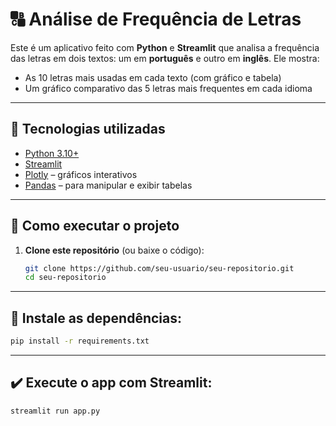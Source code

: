 # 🔠 Análise de Frequência de Letras

Este é um aplicativo feito com **Python** e **Streamlit** que analisa a frequência das letras em dois textos: um em **português** e outro em **inglês**. Ele mostra:

- As 10 letras mais usadas em cada texto (com gráfico e tabela)
- Um gráfico comparativo das 5 letras mais frequentes em cada idioma

---

## 🧪 Tecnologias utilizadas

- [Python 3.10+](https://www.python.org/)
- [Streamlit](https://streamlit.io/)
- [Plotly](https://plotly.com/python/) – gráficos interativos
- [Pandas](https://pandas.pydata.org/) – para manipular e exibir tabelas

---

## 🚀 Como executar o projeto

1. **Clone este repositório** (ou baixe o código):
   ```bash
   git clone https://github.com/seu-usuario/seu-repositorio.git
   cd seu-repositorio
   
---

## 🔧 Instale as dependências:
```bash
pip install -r requirements.txt
```

---

## ✔️ Execute o app com Streamlit:
```bash
streamlit run app.py
```
